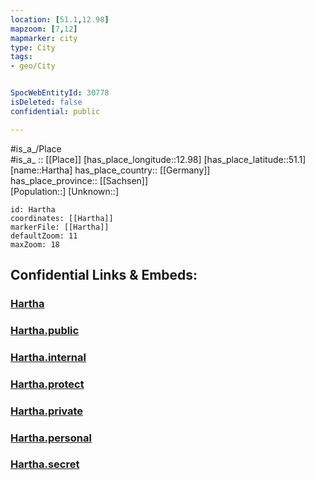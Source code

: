 ```yaml
---
location: [51.1,12.98] 
mapzoom: [7,12] 
mapmarker: city 
type: City
tags:
- geo/City


SpocWebEntityId: 30778
isDeleted: false
confidential: public

---
```

#is_a_/Place  
#is_a_ :: [[Place]] 
[has_place_longitude::12.98] 
[has_place_latitude::51.1] 
[name::Hartha] 
has_place_country:: [[Germany]]  
has_place_province:: [[Sachsen]]  
[Population::] 
[Unknown::] 


```leaflet
id: Hartha
coordinates: [[Hartha]] 
markerFile: [[Hartha]] 
defaultZoom: 11 
maxZoom: 18
```


## Confidential Links & Embeds: 

### [Hartha](/_Standards/Earth/Continent/Europe/Europe~Central/Germany/Germany~East/Sachsen/counties~Sachsen/Mittelsachsen/cities~Mittelsachsen/Hartha.md) 

### [Hartha.public](/_public/Earth/Continent/Europe/Europe~Central/Germany/Germany~East/Sachsen/counties~Sachsen/Mittelsachsen/cities~Mittelsachsen/Hartha.public.md) 

### [Hartha.internal](/_internal/Earth/Continent/Europe/Europe~Central/Germany/Germany~East/Sachsen/counties~Sachsen/Mittelsachsen/cities~Mittelsachsen/Hartha.internal.md) 

### [Hartha.protect](/_protect/Earth/Continent/Europe/Europe~Central/Germany/Germany~East/Sachsen/counties~Sachsen/Mittelsachsen/cities~Mittelsachsen/Hartha.protect.md) 

### [Hartha.private](/_private/Earth/Continent/Europe/Europe~Central/Germany/Germany~East/Sachsen/counties~Sachsen/Mittelsachsen/cities~Mittelsachsen/Hartha.private.md) 

### [Hartha.personal](/_personal/Earth/Continent/Europe/Europe~Central/Germany/Germany~East/Sachsen/counties~Sachsen/Mittelsachsen/cities~Mittelsachsen/Hartha.personal.md) 

### [Hartha.secret](/_secret/Earth/Continent/Europe/Europe~Central/Germany/Germany~East/Sachsen/counties~Sachsen/Mittelsachsen/cities~Mittelsachsen/Hartha.secret.md)

